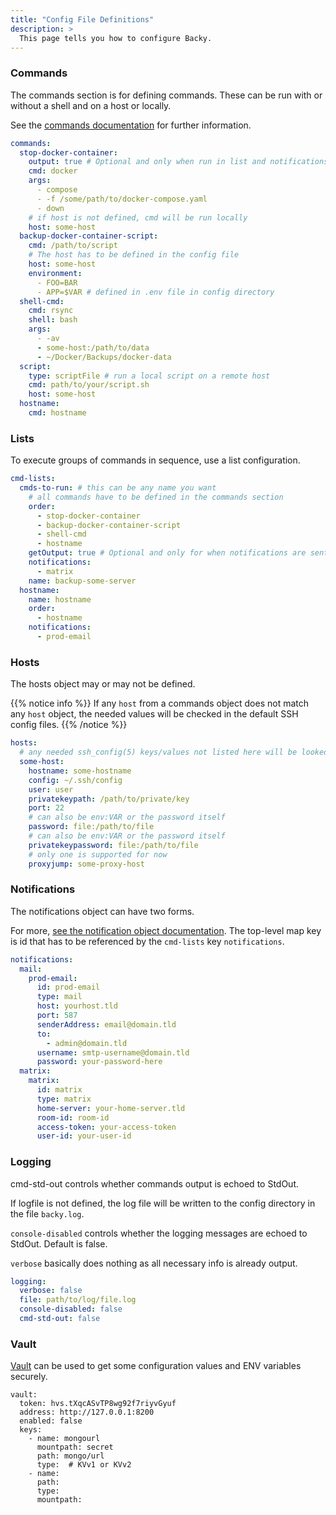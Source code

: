 ```yaml
---
title: "Config File Definitions"
description: >
  This page tells you how to configure Backy.
---
```


### Commands

The commands section is for defining commands. These can be run with or without a shell and on a host or locally.

See the [commands documentation](/config/commands) for further information.

```yaml
commands:
  stop-docker-container:
    output: true # Optional and only when run in list and notifications are sent
    cmd: docker
    args:
      - compose
      - -f /some/path/to/docker-compose.yaml
      - down
    # if host is not defined, cmd will be run locally
    host: some-host 
  backup-docker-container-script:
    cmd: /path/to/script
    # The host has to be defined in the config file
    host: some-host
    environment:
      - FOO=BAR
      - APP=$VAR # defined in .env file in config directory
  shell-cmd:
    cmd: rsync
    shell: bash
    args:
      - -av
      - some-host:/path/to/data 
      - ~/Docker/Backups/docker-data
  script:
    type: scriptFile # run a local script on a remote host
    cmd: path/to/your/script.sh
    host: some-host  
  hostname:
    cmd: hostname
```

### Lists

To execute groups of commands in sequence, use a list configuration.

```yaml
cmd-lists:
  cmds-to-run: # this can be any name you want
    # all commands have to be defined in the commands section
    order:
      - stop-docker-container
      - backup-docker-container-script
      - shell-cmd
      - hostname
    getOutput: true # Optional and only for when notifications are sent
    notifications:
      - matrix
    name: backup-some-server
  hostname:
    name: hostname
    order:
      - hostname
    notifications:
      - prod-email
```

### Hosts

The hosts object may or may not be defined.

{{% notice info %}}
If any `host` from a commands object does not match any `host` object, the needed values will be checked in the default SSH config files.
{{% /notice %}}

```yaml
hosts:
  # any needed ssh_config(5) keys/values not listed here will be looked up in the config file or the default config file
  some-host:
    hostname: some-hostname
    config: ~/.ssh/config
    user: user
    privatekeypath: /path/to/private/key
    port: 22
    # can also be env:VAR or the password itself
    password: file:/path/to/file
    # can also be env:VAR or the password itself
    privatekeypassword: file:/path/to/file
    # only one is supported for now
    proxyjump: some-proxy-host
```

### Notifications

The notifications object can have two forms.

For more, [see the notification object documentation](/config/notifications). The top-level map key is id that has to be referenced by the `cmd-lists` key `notifications`.

```yaml
notifications:
  mail:
    prod-email:
      id: prod-email
      type: mail
      host: yourhost.tld
      port: 587
      senderAddress: email@domain.tld
      to:
        - admin@domain.tld
      username: smtp-username@domain.tld
      password: your-password-here
  matrix:
    matrix:
      id: matrix
      type: matrix
      home-server: your-home-server.tld
      room-id: room-id
      access-token: your-access-token
      user-id: your-user-id
```

### Logging

cmd-std-out controls whether commands output is echoed to StdOut.

If logfile is not defined, the log file will be written to the config directory in the file `backy.log`.

`console-disabled` controls whether the logging messages are echoed to StdOut. Default is false.

`verbose` basically does nothing as all necessary info is already output.

```yaml
logging:
  verbose: false
  file: path/to/log/file.log
  console-disabled: false
  cmd-std-out: false
```

### Vault

[Vault](https://www.vaultproject.io/) can be used to get some configuration values and ENV variables securely.

```
vault:
  token: hvs.tXqcASvTP8wg92f7riyvGyuf
  address: http://127.0.0.1:8200
  enabled: false
  keys:
    - name: mongourl
      mountpath: secret
      path: mongo/url
      type:  # KVv1 or KVv2
    - name:
      path:
      type:
      mountpath: 
```
